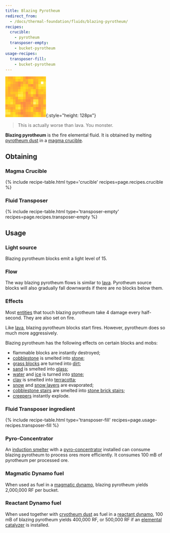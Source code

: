 ```yaml
---
title: Blazing Pyrotheum
redirect_from:
  - /docs/thermal-foundation/fluids/blazing-pyrotheum/
recipes:
  crucible:
    - pyrotheum
  transposer-empty:
    - bucket-pyrotheum
usage-recipes:
  transposer-fill:
    - bucket-pyrotheum
---
```


![Blazing pyrotheum](/assets/images/thermal-foundation/blazing-pyrotheum.gif){:style="height: 128px"}

> This is actually worse than lava. You monster.


**Blazing pyrotheum** is the fire elemental fluid. It is obtained by melting
[pyrotheum
dust](/docs/thermal-foundation/items/materials/elemental/pyrotheum-dust/) in a
[magma crucible](/docs/thermal-expansion/machines/magma-crucible/).


Obtaining
---------

### Magma Crucible
{% include recipe-table.html type='crucible' recipes=page.recipes.crucible %}

### Fluid Transposer
{% include recipe-table.html type='transposer-empty' recipes=page.recipes.transposer-empty %}


Usage
-----

### Light source
Blazing pyrotheum blocks emit a light level of 15.

### Flow
The way blazing pyrotheum flows is similar to
[lava](https://minecraft.gamepedia.com/Lava). Pyrotheum source blocks will also
gradually fall downwards if there are no blocks below them.

### Effects
Most [entities](https://minecraft.gamepedia.com/Entity) that touch blazing
pyrotheum take 4 damage every half-second. They are also set on fire.

Like [lava](https://minecraft.gamepedia.com/Lava), blazing pyrotheum blocks
start fires. However, pyrotheum does so much more aggressively.

Blazing pyrotheum has the following effects on certain blocks and mobs:

* flammable blocks are instantly destroyed;
* [cobblestone](https://minecraft.gamepedia.com/Cobblestone) is smelted into
  [stone](https://minecraft.gamepedia.com/Stone);
* [grass blocks](https://minecraft.gamepedia.com/Grass_Block) are turned into
  [dirt](https://minecraft.gamepedia.com/Dirt);
* [sand](https://minecraft.gamepedia.com/Sand) is smelted into
  [glass](https://minecraft.gamepedia.com/Glass);
* [water](https://minecraft.gamepedia.com/Water) and
  [ice](https://minecraft.gamepedia.com/Ice) is turned into
  [stone](https://minecraft.gamepedia.com/Stone);
* [clay](https://minecraft.gamepedia.com/Clay_(block)) is smelted into
  [terracotta](https://minecraft.gamepedia.com/Terracotta);
* [snow](https://minecraft.gamepedia.com/Snow) and [snow
  layers](https://minecraft.gamepedia.com/Slow_(layer)) are evaporated;
* [cobblestone stairs](https://minecraft.gamepedia.com/Stairs) are smelted into
  [stone brick stairs](https://minecraft.gamepedia.com/Stairs);
* [creepers](https://minecraft.gamepedia.com/Creeper) instantly explode.


### Fluid Transposer ingredient
{% include recipe-table.html type='transposer-fill' recipes=page.usage-recipes.transposer-fill %}

### Pyro-Concentrator
An [induction smelter](/docs/thermal-expansion/machines/induction-smelter/) with
a
[pyro-concentrator](/docs/thermal-expansion/augments/machine/induction-smelter/pyro-concentrator/)
installed can consume blazing pyrotheum to process ores more efficiently. It
consumes 100 mB of pyrotheum per processed ore.

### Magmatic Dynamo fuel
When used as fuel in a [magmatic
dynamo](/docs/thermal-expansion/dynamos/magmatic-dynamo/), blazing pyrotheum
yields 2,000,000 RF per bucket.

### Reactant Dynamo fuel
When used together with [cryotheum
dust](/docs/thermal-foundation/items/materials/elemental/cryotheum-dust/) as
fuel in a [reactant dynamo](/docs/thermal-expansion/dynamos/reactant-dynamo/),
100 mB of blazing pyrotheum yields 400,000 RF, or 500,000 RF if an [elemental
catalyzer](/docs/thermal-expansion/augments/dynamo/reactant/elemental-catalyzer/)
is installed.
